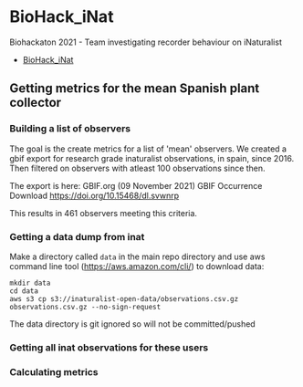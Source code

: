 # BioHack_iNat
Biohackaton 2021 - Team investigating recorder behaviour on iNaturalist

- [BioHack_iNat](#biohack_inat)

## Getting metrics for the mean Spanish plant collector

### Building a list of observers

The goal is the create metrics for a list of 'mean' observers. We created a gbif export for research grade inaturalist observations, in spain, since 2016. Then filtered on observers with atleast 100 observations since then. 

The export is here: GBIF.org (09 November 2021) GBIF Occurrence Download https://doi.org/10.15468/dl.svwnrp 

This results in 461 observers meeting this criteria.

### Getting a data dump from inat

Make a directory called `data` in the main repo directory and use aws command line tool (https://aws.amazon.com/cli/) to download data:

```
mkdir data
cd data
aws s3 cp s3://inaturalist-open-data/observations.csv.gz observations.csv.gz --no-sign-request
```

The data directory is git ignored so will not be committed/pushed

### Getting all inat observations for these users

### Calculating metrics
